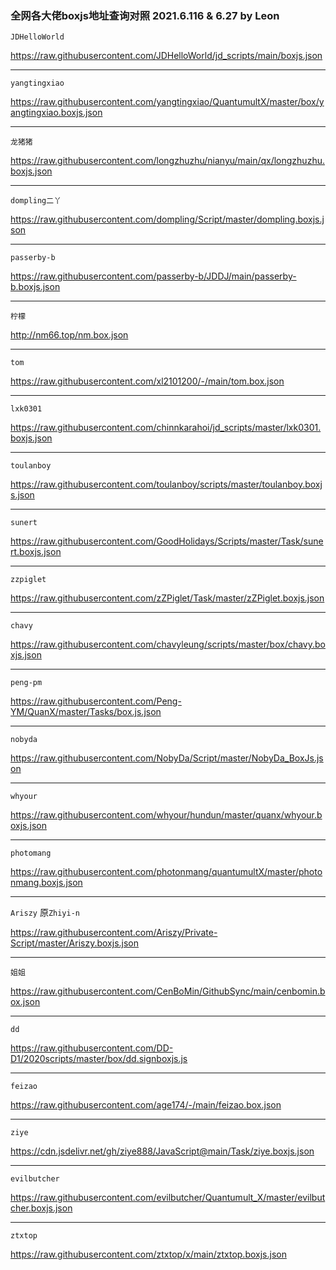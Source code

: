 ### 全网各大佬boxjs地址查询对照 2021.6.116 & 6.27 by Leon

`JDHelloWorld`

https://raw.githubusercontent.com/JDHelloWorld/jd_scripts/main/boxjs.json

----------

`yangtingxiao`

https://raw.githubusercontent.com/yangtingxiao/QuantumultX/master/box/yangtingxiao.boxjs.json

----------

`龙猪猪`

https://raw.githubusercontent.com/longzhuzhu/nianyu/main/qx/longzhuzhu.boxjs.json

----------

`dompling二丫`

https://raw.githubusercontent.com/dompling/Script/master/dompling.boxjs.json

----------

`passerby-b`

https://raw.githubusercontent.com/passerby-b/JDDJ/main/passerby-b.boxjs.json

----------

`柠檬`

http://nm66.top/nm.box.json

----------

`tom`

https://raw.githubusercontent.com/xl2101200/-/main/tom.box.json

----------

`lxk0301`

https://raw.githubusercontent.com/chinnkarahoi/jd_scripts/master/lxk0301.boxjs.json

----------
`toulanboy`

https://raw.githubusercontent.com/toulanboy/scripts/master/toulanboy.boxjs.json

----------
`sunert` 

https://raw.githubusercontent.com/GoodHolidays/Scripts/master/Task/sunert.boxjs.json

----------
`zzpiglet`

https://raw.githubusercontent.com/zZPiglet/Task/master/zZPiglet.boxjs.json

----------

`chavy`

https://raw.githubusercontent.com/chavyleung/scripts/master/box/chavy.boxjs.json

----------

`peng-pm`

https://raw.githubusercontent.com/Peng-YM/QuanX/master/Tasks/box.js.json

----------

`nobyda`

https://raw.githubusercontent.com/NobyDa/Script/master/NobyDa_BoxJs.json

----------
`whyour`

https://raw.githubusercontent.com/whyour/hundun/master/quanx/whyour.boxjs.json

----------

`photomang`

https://raw.githubusercontent.com/photonmang/quantumultX/master/photonmang.boxjs.json

----------
`Ariszy` 原`Zhiyi-n`

https://raw.githubusercontent.com/Ariszy/Private-Script/master/Ariszy.boxjs.json

----------
`姐姐`

https://raw.githubusercontent.com/CenBoMin/GithubSync/main/cenbomin.box.json

----------
`dd`

https://raw.githubusercontent.com/DD-D1/2020scripts/master/box/dd.signboxjs.js

----------
`feizao`

https://raw.githubusercontent.com/age174/-/main/feizao.box.json

----------
`ziye`

https://cdn.jsdelivr.net/gh/ziye888/JavaScript@main/Task/ziye.boxjs.json

----------
`evilbutcher`

https://raw.githubusercontent.com/evilbutcher/Quantumult_X/master/evilbutcher.boxjs.json

----------
`ztxtop`

https://raw.githubusercontent.com/ztxtop/x/main/ztxtop.boxjs.json
